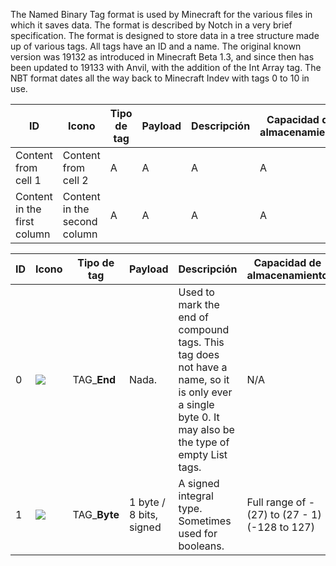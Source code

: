 The Named Binary Tag format is used by Minecraft for the various files in which it saves data. The format is described by Notch in a very brief specification. The format is designed to store data in a tree structure made up of various tags. All tags have an ID and a name. The original known version was 19132 as introduced in Minecraft Beta 1.3, and since then has been updated to 19133 with Anvil, with the addition of the Int Array tag. The NBT format dates all the way back to Minecraft Indev with tags 0 to 10 in use.

ID | Icono | Tipo de tag | Payload | Descripción | Capacidad de almacenamiento |
-- | ----- | ----------- | ------- | ----------- | --------------------------- |
Content from cell 1 | Content from cell 2 | A | A | A | A |
Content in the first column | Content in the second column | A | A | A | A |


ID | Icono | Tipo de tag | Payload | Descripción | Capacidad de almacenamiento
--- | --- | --- | --- | --- | ---
0 | ![](http://i.imgur.com/GbbSJOl.png) | TAG_**End** | Nada. | Used to mark the end of compound tags. This tag does not have a name, so it is only ever a single byte 0. It may also be the type of empty List tags. | N/A
1 | ![](http://i.imgur.com/DLpKqKK.png) | TAG_**Byte** | 1 byte / 8 bits, signed | A signed integral type. Sometimes used for booleans. | Full range of -(27) to (27 - 1) (-128 to 127)

